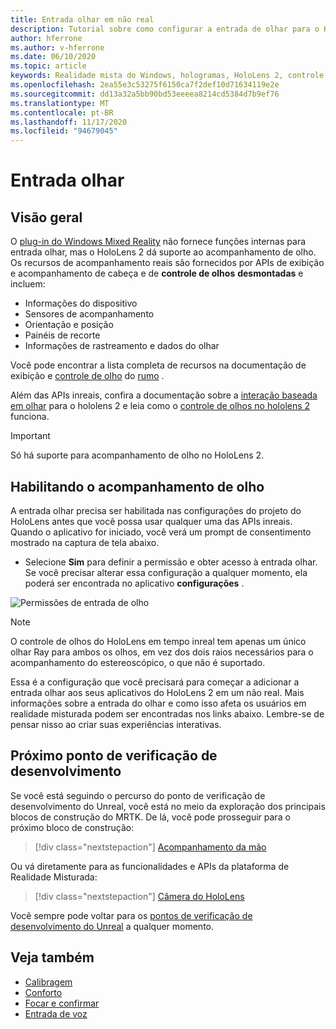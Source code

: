 ```yaml
---
title: Entrada olhar em não real
description: Tutorial sobre como configurar a entrada de olhar para o HoloLens e o mecanismo inreal
author: hferrone
ms.author: v-hferrone
ms.date: 06/10/2020
ms.topic: article
keywords: Realidade mista do Windows, hologramas, HoloLens 2, controle de olho, entrada de olhar, exibição montada de cabeçalho, mecanismo inreal, headset de realidade misturada, headset de realidade mista do Windows, headset da realidade virtual
ms.openlocfilehash: 2ea55e3c53275f6150ca7f2def10d71634119e2e
ms.sourcegitcommit: dd13a32a5bb90bd53eeeea8214cd5384d7b9ef76
ms.translationtype: MT
ms.contentlocale: pt-BR
ms.lasthandoff: 11/17/2020
ms.locfileid: "94679045"
---
```

# <a name="gaze-input"></a>Entrada olhar

## <a name="overview"></a>Visão geral

O [plug-in do Windows Mixed Reality](https://docs.unrealengine.com/Platforms/VR/WMR/index.html) não fornece funções internas para entrada olhar, mas o HoloLens 2 dá suporte ao acompanhamento de olho. Os recursos de acompanhamento reais são fornecidos por APIs de exibição e acompanhamento de cabeça e de **controle de olhos** **desmontadas** e incluem:

- Informações do dispositivo
- Sensores de acompanhamento
- Orientação e posição
- Painéis de recorte
- Informações de rastreamento e dados do olhar

Você pode encontrar a lista completa de recursos na documentação de exibição e [controle de olho](https://docs.unrealengine.com/BlueprintAPI/EyeTracking/index.html) do [rumo](https://docs.unrealengine.com/BlueprintAPI/Input/HeadMountedDisplay/index.html) .

Além das APIs inreais, confira a documentação sobre a [interação baseada em olhar](../../design/eye-gaze-interaction.md) para o hololens 2 e leia como o [controle de olhos no hololens 2](https://docs.microsoft.com/windows/mixed-reality/eye-tracking) funciona.

> [!IMPORTANT]
> Só há suporte para acompanhamento de olho no HoloLens 2.

## <a name="enabling-eye-tracking"></a>Habilitando o acompanhamento de olho
A entrada olhar precisa ser habilitada nas configurações do projeto do HoloLens antes que você possa usar qualquer uma das APIs inreais. Quando o aplicativo for iniciado, você verá um prompt de consentimento mostrado na captura de tela abaixo.

- Selecione **Sim** para definir a permissão e obter acesso à entrada olhar. Se você precisar alterar essa configuração a qualquer momento, ela poderá ser encontrada no aplicativo **configurações** .

![Permissões de entrada de olho](images/unreal/eye-input-permissions.png)

> [!NOTE] 
> O controle de olhos do HoloLens em tempo inreal tem apenas um único olhar Ray para ambos os olhos, em vez dos dois raios necessários para o acompanhamento do estereoscópico, o que não é suportado.

Essa é a configuração que você precisará para começar a adicionar a entrada olhar aos seus aplicativos do HoloLens 2 em um não real. Mais informações sobre a entrada do olhar e como isso afeta os usuários em realidade misturada podem ser encontradas nos links abaixo. Lembre-se de pensar nisso ao criar suas experiências interativas.

## <a name="next-development-checkpoint"></a>Próximo ponto de verificação de desenvolvimento

Se você está seguindo o percurso do ponto de verificação de desenvolvimento do Unreal, você está no meio da exploração dos principais blocos de construção do MRTK. De lá, você pode prosseguir para o próximo bloco de construção: 

> [!div class="nextstepaction"]
> [Acompanhamento da mão](unreal-hand-tracking.md)

Ou vá diretamente para as funcionalidades e APIs da plataforma de Realidade Misturada:

> [!div class="nextstepaction"]
> [Câmera do HoloLens](unreal-hololens-camera.md)

Você sempre pode voltar para os [pontos de verificação de desenvolvimento do Unreal](unreal-development-overview.md#2-core-building-blocks) a qualquer momento.

## <a name="see-also"></a>Veja também
* [Calibragem](../../calibration.md)
* [Conforto](../../design/comfort.md)
* [Focar e confirmar](../../design/gaze-and-commit.md)
* [Entrada de voz](../../out-of-scope/voice-design.md)
